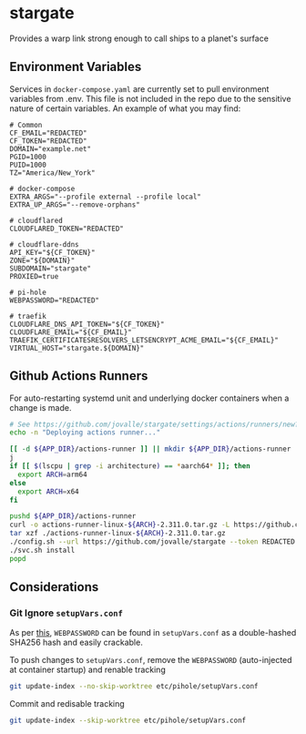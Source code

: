 # stargate
Provides a warp link strong enough to call ships to a planet's surface

## Environment Variables

Services in `docker-compose.yaml` are currently set to pull environment variables from .env. This file is not included in the repo due to the sensitive nature of certain variables. An example of what you may find:

```
# Common
CF_EMAIL="REDACTED"
CF_TOKEN="REDACTED"
DOMAIN="example.net"
PGID=1000
PUID=1000
TZ="America/New_York"

# docker-compose
EXTRA_ARGS="--profile external --profile local"
EXTRA_UP_ARGS="--remove-orphans"

# cloudflared
CLOUDFLARED_TOKEN="REDACTED"

# cloudflare-ddns
API_KEY="${CF_TOKEN}"
ZONE="${DOMAIN}"
SUBDOMAIN="stargate"
PROXIED=true

# pi-hole
WEBPASSWORD="REDACTED"

# traefik
CLOUDFLARE_DNS_API_TOKEN="${CF_TOKEN}"
CLOUDFLARE_EMAIL="${CF_EMAIL}"
TRAEFIK_CERTIFICATESRESOLVERS_LETSENCRYPT_ACME_EMAIL="${CF_EMAIL}"
VIRTUAL_HOST="stargate.${DOMAIN}"
```

## Github Actions Runners

For auto-restarting systemd unit and underlying docker containers when a change is made.

```bash
# See https://github.com/jovalle/stargate/settings/actions/runners/new?arch=x64&os=linux
echo -n "Deploying actions runner..."

[[ -d ${APP_DIR}/actions-runner ]] || mkdir ${APP_DIR}/actions-runner
j
if [[ $(lscpu | grep -i architecture) == *aarch64* ]]; then
  export ARCH=arm64
else
  export ARCH=x64
fi

pushd ${APP_DIR}/actions-runner
curl -o actions-runner-linux-${ARCH}-2.311.0.tar.gz -L https://github.com/actions/runner/releases/download/v2.311.0/actions-runner-linux-${ARCH}-2.311.0.tar.gz
tar xzf ./actions-runner-linux-${ARCH}-2.311.0.tar.gz
./config.sh --url https://github.com/jovalle/stargate --token REDACTED
./svc.sh install
popd
```

## Considerations

### Git Ignore `setupVars.conf`

As per [this](https://www.exploit-db.com/docs/49963), `WEBPASSWORD` can be found in `setupVars.conf` as a double-hashed SHA256 hash and easily crackable.

To push changes to `setupVars.conf`, remove the `WEBPASSWORD` (auto-injected at container startup) and renable tracking

```bash
git update-index --no-skip-worktree etc/pihole/setupVars.conf
```

Commit and redisable tracking

```bash
git update-index --skip-worktree etc/pihole/setupVars.conf
```
